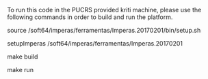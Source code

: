 To run this code in the PUCRS provided kriti machine, please use the following commands in order to build and run the platform.

source /soft64/imperas/ferramentas/Imperas.20170201/bin/setup.sh

setupImperas /soft64/imperas/ferramentas/Imperas.20170201

make build

make run


